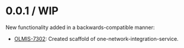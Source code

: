 0.0.1 / WIP
==================

New functionality added in a backwards-compatible manner:
* [OLMIS-7302](https://openlmis.atlassian.net/browse/OLMIS-7302): Created scaffold of one-network-integration-service.

